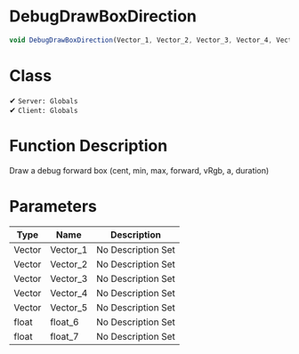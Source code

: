 # DebugDrawBoxDirection
```js	
void DebugDrawBoxDirection(Vector_1, Vector_2, Vector_3, Vector_4, Vector_5, float_6, float_7)
```
# Class
✔ `Server: Globals`  
✔ `Client: Globals`  

# Function Description
Draw a debug forward box (cent, min, max, forward, vRgb, a, duration)
# Parameters
Type|Name|Description
--|--|--
Vector|Vector_1|No Description Set
Vector|Vector_2|No Description Set
Vector|Vector_3|No Description Set
Vector|Vector_4|No Description Set
Vector|Vector_5|No Description Set
float|float_6|No Description Set
float|float_7|No Description Set
